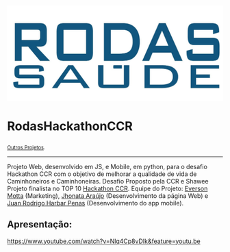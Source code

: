 
<p align="center">
  <img src="logo_RODAS.jpg" width=750>
</p>

# RodasHackathonCCR
<sub>[Outros Projetos](https://github.com/jhpenas/portfolio).</sub>

---
Projeto Web, desenvolvido em JS, e Mobile, em python, para o desafio Hackathon CCR com o objetivo de melhorar a qualidade de vida de Caminhoneiros e Caminhoneiras. Desafio Proposto pela CCR e Shawee
Projeto finalista no TOP 10 [Hackathon CCR](https://www.youtube.com/watch?v=nSt_r_k9FBY).
Equipe do Projeto: [Everson Motta](https://www.linkedin.com/in/everson-motta-b76673100/) (Marketing), [Jhonata Araújo](https://www.linkedin.com/in/jhonatavinicius2488/) (Desenvolvimento da página Web) e [Juan Rodrigo Harbar Penas](https://www.linkedin.com/in/jhpenas/) (Desenvolvimento do app mobile).

## Apresentação:
https://www.youtube.com/watch?v=Nlq4Cp8vDIk&feature=youtu.be
